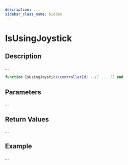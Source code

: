 ```yaml
---
description: ...
sidebar_class_name: hidden
---
```


# IsUsingJoystick

## Description

...

```lua
function IsUsingJoystick(controllerId) --[[ ... ]] end
```

## Parameters

...

## Return Values

...

## Example

...

